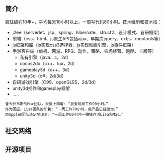 ## 简介

疯狂编程10年+，平均每天10小时以上，一周写代码80小时。技术经历和技术栈：

* j2ee（serverlet、jsp、spring、hibernate、struct2、设计模式、自研框架）
* 前端（css、html、js原生API包括ajax、早期库jquery、extjs、mootools等）
* js框架和库（js实现css3选择器，js实现动画引擎，js事件框架）
* 手游客户端（单机、网游、RPG、动作，策略、农场经营、跑酷、卡牌等）  
  - 私有引擎（java、c，2d）  
  - cocos2dx（c++、lua，2d）  
  - gameplay3d（c++，3d）  
  - unity3d（c#，2d/3d）  
* 自研游戏引擎（C99、openGLES，2d/3d）
* unity3d插件和gameplay框架
* .....

```
曾今乔布斯的Mac团队，衣服上印着: “我爱每周工作90小时。”    
作为回应，Lisa团队的印着: “一周工作70小时，但产品已经面世。”    
而AppleⅡ团队淡定地印着: “一周工作60小时——赚钱养活Lisa和Mac。”
```


## 社交网络


## 开源项目


 
